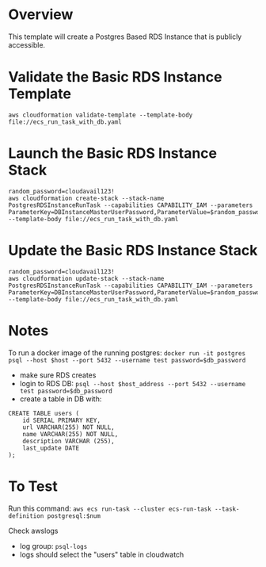# Overview

This template will create a Postgres Based RDS Instance that is publicly accessible.

# Validate the Basic RDS Instance Template

`aws cloudformation validate-template --template-body file://ecs_run_task_with_db.yaml`

# Launch the Basic RDS Instance Stack

```
random_password=cloudavail123!
aws cloudformation create-stack --stack-name PostgresRDSInstanceRunTask --capabilities CAPABILITY_IAM --parameters ParameterKey=DBInstanceMasterUserPassword,ParameterValue=$random_password --template-body file://ecs_run_task_with_db.yaml
```

# Update the Basic RDS Instance Stack

```
random_password=cloudavail123!
aws cloudformation update-stack --stack-name PostgresRDSInstanceRunTask --capabilities CAPABILITY_IAM --parameters ParameterKey=DBInstanceMasterUserPassword,ParameterValue=$random_password --template-body file://ecs_run_task_with_db.yaml
```

# Notes
To run a docker image of the running postgres:
`docker run -it postgres psql --host $host --port 5432 --username test password=$db_password`
- make sure RDS creates
- login to RDS DB: `psql --host $host_address --port 5432 --username test password=$db_password`
- create a table in DB with:
```
CREATE TABLE users (
    id SERIAL PRIMARY KEY,
    url VARCHAR(255) NOT NULL,
    name VARCHAR(255) NOT NULL,
    description VARCHAR (255),
    last_update DATE
);
```

# To Test
Run this command:
`aws ecs run-task --cluster ecs-run-task --task-definition postgresql:$num`

Check awslogs
- log group: `psql-logs`
- logs should select the "users" table in cloudwatch
